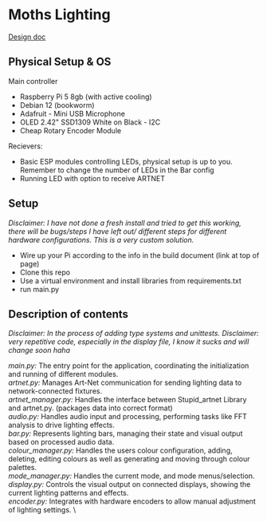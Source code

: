 # Moths Lighting 

[Design doc](https://docs.google.com/document/d/1ZXtoYHQaDJpjE4DkzkGr9mxVCUkp4e3uGdJgVvmxdGU/edit?tab=t.0#heading=h.3579bywh7hd1)

## Physical Setup & OS
Main controller 
- Raspberry Pi 5 8gb (with active cooling)
- Debian 12 (bookworm)
- Adafruit - Mini USB Microphone
- OLED 2.42" SSD1309 White on Black - I2C	
- Cheap Rotary Encoder Module

Recievers: 
- Basic ESP modules controlling LEDs, physical setup is up to you. Remember to change the number of LEDs in the Bar config
- Running LED with option to receive ARTNET

## Setup
*Disclaimer: I have not done a fresh install and tried to get this working, there will be bugs/steps I have left out/ different steps for different hardware configurations. This is a very custom solution.*
- Wire up your Pi according to the info in the build document (link at top of page)
- Clone this repo
- Use a virtual environment and install libraries from requirements.txt
- run main.py

## Description of contents

*Disclaimer: In the process of adding type systems and unittests.* 
*Disclaimer: very repetitive code, especially in the display file, I know it sucks and will change soon haha*

*main.py:* The entry point for the application, coordinating the initialization and running of different modules.\
*artnet.py:* Manages Art-Net communication for sending lighting data to network-connected fixtures. \
*artnet_manager.py:* Handles the interface between Stupid_artnet Library and artnet.py. (packages data into correct format) \
*audio.py:* Handles audio input and processing, performing tasks like FFT analysis to drive lighting effects. \
*bar.py:* Represents lighting bars, managing their state and visual output based on processed audio data. \
*colour_manager.py:* Handles the users colour configuration, adding, deleting, editing colours as well as generating and moving through colour palettes. \
*mode_manager.py:* Handles the current mode, and mode menus/selection. \
*display.py:* Controls the visual output on connected displays, showing the current lighting patterns and effects. \
*encoder.py:* Integrates with hardware encoders to allow manual adjustment of lighting settings. \
